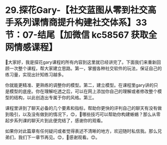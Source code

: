 # 29.探花Gary-【社交蓝图从零到社交高手系列课情商提升构建社交体系】33节：07-结尾【加微信 kc58567 获取全网情感课程】

🎼大家好，我是探花gary课程的所有内容到这里就已经讲完了。下面我们来重新回顾一次整个课程，帮大家建立思路。第一，掌握各种社交软件的玩法，保证自己的练习量，实现出针知练习越多。

你就能更精准、更熟练的调整你的模型。第二，建立模型。在课程里gary讲的只是模型的底座。你在理解吃透之后，可以在网上添加你自己的理解或者修改整个模型的结构，以此创造出专属于你的风格。第三。

课程里讲到了聊天必备的几个要素和指标，帮助你更快的评判自己的聊天有没有做到吸引，以及没有做到的情况下，😊，🎼哪些技巧可以帮助你构建蜥蜴？那么从零起步系列课的聊天片到此便完结了，感谢你的观看。

如果你对此篇章有任何疑问或者觉得表述不清晰的地方，欢迎随时私信我。那么兄弟们，我们下一章节再见。😊，🎼感谢观看。😊。

